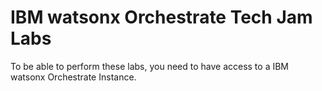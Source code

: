 # IBM watsonx Orchestrate Tech Jam Labs

To be able to perform these labs, you need to have access to a IBM watsonx Orchestrate Instance.
